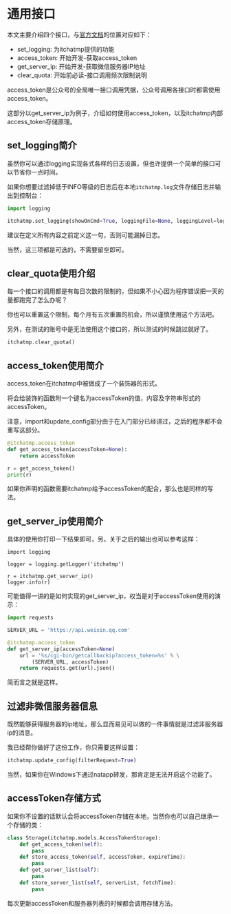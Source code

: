# 通用接口

本文主要介绍四个接口，与[官方文档][mp-wiki]的位置对应如下：
* set_logging: 为itchatmp提供的功能
* access_token: 开始开发-获取access_token
* get_server_ip: 开始开发-获取微信服务器IP地址
* clear_quota: 开始前必读-接口调用频次限制说明

access_token是公众号的全局唯一接口调用凭据，公众号调用各接口时都需使用access_token。

这部分以get_server_ip为例子，介绍如何使用access_token，以及itchatmp内部access_token存储原理。

## set_logging简介

虽然你可以通过logging实现各式各样的日志设置，但也许提供一个简单的接口可以节省你一点时间。

如果你想要过滤掉低于INFO等级的日志后在本地`itchatmp.log`文件存储日志并输出到控制台：

```python
import logging

itchatmp.set_logging(showOnCmd=True, loggingFile=None, loggingLevel=logging.INFO)
```

建议在定义所有内容之前定义这一句，否则可能漏掉日志。

当然，这三项都是可选的，不需要留空即可。

## clear_quota使用介绍

每一个接口的调用都是有每日次数的限制的，但如果不小心因为程序错误把一天的量都跑完了怎么办呢？

你也可以重置这个限制，每个月有五次重置的机会，所以谨慎使用这个方法吧。

另外，在测试的账号中是无法使用这个接口的，所以测试的时候跳过就好了。

```python
itchatmp.clear_quota()
```

## access_token使用简介

access_token在itchatmp中被做成了一个装饰器的形式。

将会给装饰的函数附一个键名为accessToken的值，内容及字符串形式的accessToken。

注意，import和update_config部分由于在入门部分已经讲过，之后的程序都不会重写这部分。

```python
@itchatmp.access_token
def get_access_token(accessToken=None):
    return accessToken

r = get_access_token()
print(r)
```

如果你声明的函数需要itchatmp给予accessToken的配合，那么也是同样的写法。

## get_server_ip使用简介

具体的使用你打印一下结果即可，另，关于之后的输出也可以参考这样：

```
import logging

logger = logging.getLogger('itchatmp')

r = itchatmp.get_server_ip()
logger.info(r)
```

可能值得一讲的是如何实现的get_server_ip，权当是对于accessToken使用的演示：

```python
import requests

SERVER_URL = 'https://api.weixin.qq.com'

@itchatmp.access_token
def get_server_ip(accessToken=None)
    url = '%s/cgi-bin/getcallbackip?access_token=%s' % \
        (SERVER_URL, accessToken)
    return requests.get(url).json()
```

简而言之就是这样。

## 过滤非微信服务器信息

既然能够获得服务器的ip地址，那么显而易见可以做的一件事情就是过滤非服务器ip的消息。

我已经帮你做好了这份工作，你只需要这样设置：

```python
itchatmp.update_config(filterRequest=True)
```

当然，如果你在Windows下通过natapp转发，那肯定是无法开启这个功能了。

## accessToken存储方式

如果你不设置的话默认会将accessToken存储在本地，当然你也可以自己继承一个存储的类：

```python
class Storage(itchatmp.models.AccessTokenStorage):
    def get_access_token(self):
        pass
    def store_access_token(self, accessToken, expireTime):
        pass
    def get_server_list(self):
        pass
    def store_server_list(self, serverList, fetchTime):
        pass
```

每次更新accessToken和服务器列表的时候都会调用存储方法。

[mp-wiki]: https://mp.weixin.qq.com/wiki
